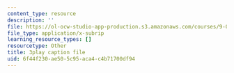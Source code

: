 ```yaml
---
content_type: resource
description: ''
file: https://ol-ocw-studio-app-production.s3.amazonaws.com/courses/9-00sc-introduction-to-psychology-fall-2011/6f44f230ae505c95aca4c4b71700df94_2fbrl6WoIyo.vtt
file_type: application/x-subrip
learning_resource_types: []
resourcetype: Other
title: 3play caption file
uid: 6f44f230-ae50-5c95-aca4-c4b71700df94
---
```


